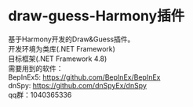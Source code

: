 # draw-guess-Harmony插件
基于Harmony开发的Draw&Guess插件。  
开发环境为类库(.NET Framework)  
目标框架(.NET Framework 4.8)  
需要用到的软件：  
BepInEx5: https://github.com/BepInEx/BepInEx  
dnSpy: https://github.com/dnSpyEx/dnSpy  
qq群：1040365336
